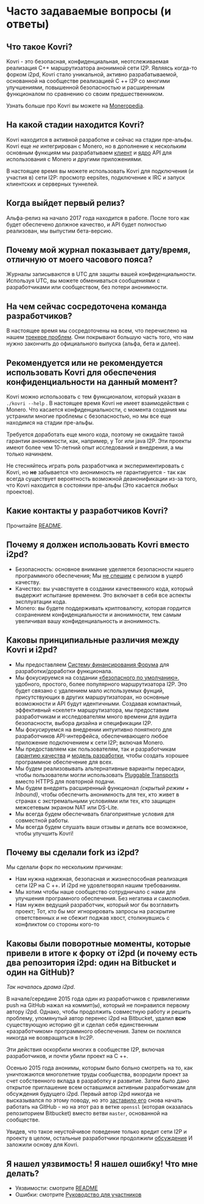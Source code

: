# Часто задаваемые вопросы (и ответы)

## Что такое Kovri?
Kovri - это безопасная, конфиденциальная, неотслеживаемая реализация C++ маршрутизатора анонимной сети I2P. Являясь когда-то форком i2pd, Kovri стало уникальной, активно разрабатываемой, основанной на сообществе реализацией C ++ I2P со многими улучшениями, повышенной безопасностью и расширенным функционалом по сравнению со своим предшественником.

Узнать больше про Kovri вы можете на [Moneropedia](https://getmonero.org/resources/moneropedia/kovri.html).

## На какой стадии находится Kovri?
Kovri находится в активной разработке и сейчас на стадии пре-альфы. Kovri еще *не* интегрирован с Monero, но в дополнение к нескольким основным функциям мы разрабатываем [клиент](https://github.com/monero-project/kovri/issues/351) и [ядро](https://github.com/monero-project/kovri/issues/350) API для использования с Monero и другими приложениями.

В настоящее время вы можете использовать Kovri для подключения (и участия в) сети I2P: просмотр eepsites, подключение к IRC и запуск клиентских и серверных туннелей.

## Когда выйдет первый релиз?
Альфа-релиз на начало 2017 года находится в работе. После того как будет обеспечено должное качество, и API будет полностью реализован, мы выпустим бета-версию.

## Почему мой журнал показывает дату/время, отличную от моего часового пояса?
Журналы записываются в UTC для защиты вашей конфиденциальности. Используя UTC, вы можете обмениваться сообщениями с разработчиками или сообществом, без потери анонимности.

## На чем сейчас сосредоточена команда разработчиков?
В настоящее время мы сосредоточены на всем, что перечислено на нашем [трекере проблем](https://github.com/monero-project/kovri/issues/). Они покрывают большую часть того, что нам нужно закончить до официального выпуска (альфа, бета и далее).

##  Рекомендуется или не рекомендуется использовать Kovri для обеспечения конфиденциальности на данный момент?
Kovri можно использовать с тем функционалом, который указан в ```./kovri --help``` . В настоящее время Kovri не имеет взаимодействия с Monero. Что касается конфиденциальности, с момента создания мы устранили многие проблемы с безопасностью, но мы все еще находимся на стадии пре-альфы.

Требуется доработать еще много кода, поэтому не ожидайте такой гарантии анонимности, как, например, у Tor или java I2P. Эти проекты имеют более чем 10-летний опыт исследований и внедрения, а мы только начинаем.

Не стесняйтесь играть роль разработчика и экспериментировать с Kovri, но **не** забывается что анонимность не гарантируется - так как всегда существует вероятность возможной деанонификации из-за того, что Kovri находится в состоянии пре-альфы (Это касается любых проектов).

##  Какие контакты у разработчиков Kovri?
Прочитайте [README](https://github.com/monero-project/kovri/blob/master/README.md).

## Почему я должен использовать Kovri вместо i2pd?

- Безопасность: основное внимание уделяется безопасности нашего программного обеспечения; Мы [не спешим](https://github.com/monero-project/kovri/issues/65) с релизом в ущерб качеству.
- Качество: вы учавствуете в создании качественного кода, который выдержит испытание временем. Это включает в себя все аспекты эксплуатации кода.
- Monero: вы будете поддерживать криптовалюту, которая гордится сохранением конфиденциальности и анонимности, тем самым увеличивая вашу конфиденциальность и анонимность.

## Каковы принципиальные различия между Kovri и i2pd?

- Мы предоставляем [Систему финансирования Форума](https://forum.getmonero.org/8/funding-required) для разработки/доработки функционала.
- Мы фокусируемся на создании [«безопасного по умолчанию»](http://www.openbsd.org/security.html), удобного, простого, более популярного маршрутизатора I2P. Это будет связано с удалением мало используемых фунций, присутствующих в других маршрутизаторах, но основные возможности и API будут идентичными. Создавая компактный, эффективный «скелет» маршрутизатора, мы предоставим разработчикам и исследователям много времени для аудита безопасности, выбора дизайна и спецификации I2P.
- Мы фокусируемся на внедрении интуитивно понятного для разработчиков API-интерфейса, обеспечивающего любое приложение подключением к сети I2P; включая Monero.
- Мы предоставляем как пользователям, так и разработчикам [гарантию качества](https://github.com/monero-project/kovri/issues/58) и [модель разработки](https://github.com/monero-project/kovri-docs/blob/master/i18n/ru/contributing.md), чтобы создать хорошее программное обеспечение для всех.
- Мы будем реализовывать альтернативные варианты пересадки, чтобы пользователи могли использовать [Pluggable Transports](https://www.torproject.org/docs/pluggable-transports.html.en) вместо HTTPS для повторной подачи.
- Мы будем внедрять расширенный функционал *(скрытый режим + Inbound)*, чтобы обеспечить анонимность для тех, кто живет в странах с экстремальными условиями или тех, кто защищен межсетевым экраном NAT или DS-Lite.
- Мы всегда будем обеспечивать благоприятные условия для совместной работы.
- Мы всегда будем слушать ваши отзывы и делать все возможное, чтобы улучшить Kovri!


## Почему вы сделали fork из i2pd?

Мы сделали форк по нескольким причинам:

- Нам нужна надежная, безопасная и жизнеспособная реализация сети I2P на C ++. И i2pd не удовлетворял нашим требованиям.
- Мы хотим чтобы наше сообщество сотрудничало с нами для улучшения програмного обеспечения. Без негатива и самолюбия.
- Нам нужен ведущий разработчик, который мог бы возглавить проект; Тот, кто бы мог игнорировать запросы на раскрытие ответственных и не сбежит поджав хвост, столкнувшись с конфликтом со стороны кого-то

## Каковы были поворотные моменты, которые привели в итоге к форку от i2pd (и почему есть два репозитория i2pd: один на Bitbucket и один на GitHub)?

*Так началась драма i2pd*.

В начале/середине 2015 года один из разработчиков с привилегиями push на GitHub нажал на коммит(ы), который не понравился первому автору i2pd. Однако, чтобы продолжить совместную работу и решить проблему, упомянутый автор перенес i2pd на Bitbucket, удалил **всю** существующую историю git и сделал себя единственным «разработчиком» программного обеспечения. Затем он поклялся никогда не возвращаться в Irc2P.

Эти действия оскорбили многих в сообществе I2P, включая разработчиков, и почти убили проект на C ++.

Осенью 2015 года анонимы, которым было больно смотреть на то, как уничтожаются многолетние труды сообщества, возродили проект за счет собственного вклада в разработку и развитие. Затем было дано открытое приглашение всем оставшимся активным разработчикам для обсуждения будущего i2pd. Первый автор i2pd никогда не высказывался по этому поводу, но это [заставило его](https://github.com/PurpleI2P/i2pd/issues/279) снова начать работать на GitHub - но на этот раз в ветке ```openssl``` (которая оказалась репозиторием Bitbucket) вместо ветви ```master```, основанной на сообществе.

Увидев, что такое неустойчивое поведение только вредит сети I2P и проекту в целом, остальные разработчики продолжили [обсуждение](https://github.com/monero-project/kovri/issues/47) И заложили основу для Kovri.

## Я нашел уязвимость! Я нашел ошибку! Что мне делать?
- Уязвимости: смотрите [README](https://github.com/monero-project/kovri/blob/master/README.md)
- Ошибки: смотрите [Руководство для участников](https://github.com/monero-project/kovri-docs/blob/master/i18n/ru/user_guide.md)
